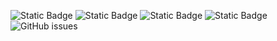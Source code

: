 ![Static Badge](https://img.shields.io/badge/blacklists-61-000000) ![Static Badge](https://img.shields.io/badge/blacklisted-2954639-cc0000) ![Static Badge](https://img.shields.io/badge/whitelisted-2250-00CC00) ![Static Badge](https://img.shields.io/badge/streaming_blacklist-28107-000000) ![GitHub issues](https://img.shields.io/github/issues/fabriziosalmi/blacklists)

